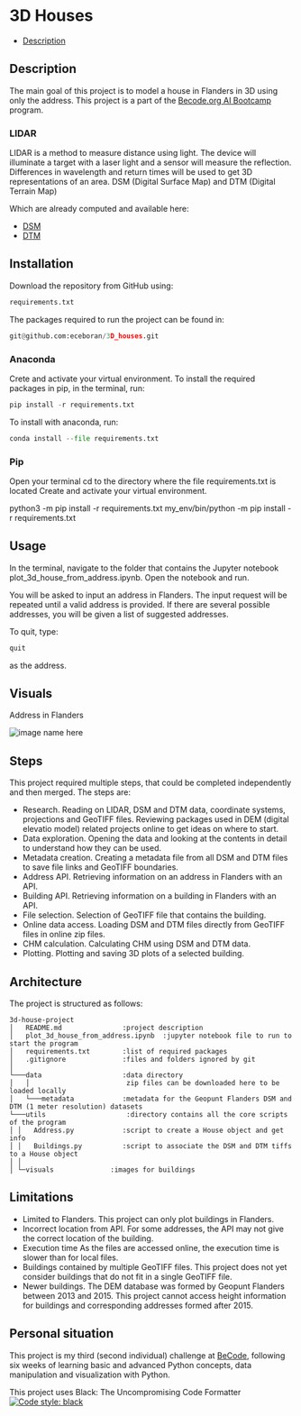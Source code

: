 # 3D Houses

- [Description](#Description)

## Description
The main goal of this project is to model a house in Flanders in 3D using only the address.
This project is a part of the [Becode.org AI Bootcamp](https://becode.org/learn/ai-bootcamp/) program.

### LIDAR

LIDAR is a method to measure distance using light. 
The device will illuminate a target with a laser light and a sensor will measure the reflection. 
Differences in wavelength and return times will be used to get 3D representations of an area.
DSM (Digital Surface Map) and DTM (Digital Terrain Map)

Which are already computed and available here:

- [DSM](http://www.geopunt.be/download?container=dhm-vlaanderen-ii-dsm-raster-1m&title=Digitaal%20Hoogtemodel%20Vlaanderen%20II,%20DSM,%20raster,%201m)
- [DTM](http://www.geopunt.be/download?container=dhm-vlaanderen-ii-dtm-raster-1m&title=Digitaal%20Hoogtemodel%20Vlaanderen%20II,%20DTM,%20raster,%201m)

## Installation
Download the repository from GitHub using:
```python
requirements.txt
```

The packages required to run the project can be found in:
```python
git@github.com:eceboran/3D_houses.git
```

### Anaconda
Crete and activate your virtual environment.
To install the required packages in pip, in the terminal, run:

```python
pip install -r requirements.txt
```
To install with anaconda, run:
```python
conda install --file requirements.txt 
```

### Pip
Open your terminal
cd to the directory where the file requirements.txt is located
Create and activate your virtual environment.
 
python3 -m pip install -r requirements.txt
my_env/bin/python -m pip install -r requirements.txt
 

## Usage
In the terminal, navigate to the folder that contains the Jupyter notebook plot_3d_house_from_address.ipynb. 
Open the notebook and run.

You will be asked to input an address in Flanders. The input request will be repeated until a valid address is provided.
If there are several possible addresses, you will be given a list of suggested addresses.

To quit, type:

```python
quit
```
as the address.

## Visuals

Address in Flanders

![image name here](visuals/example.png)


## Steps
This project required multiple steps, that could be completed independently and then merged.
The steps are:

- Research. Reading on LIDAR, DSM and DTM data, coordinate systems, projections and GeoTIFF files.
Reviewing packages used in DEM (digital elevatio model) related projects online to get ideas on where to start.
- Data exploration. Opening the data and looking at the contents in detail to understand how they can be used. 
- Metadata creation. Creating a metadata file from all DSM and DTM files to save file links and GeoTIFF boundaries.
- Address API. Retrieving information on an address in Flanders with an API.
- Building API. Retrieving information on a building in Flanders with an API.
- File selection. Selection of GeoTIFF file that contains the building.
- Online data access. Loading DSM and DTM files directly from GeoTIFF files in online zip files.
- CHM calculation. Calculating CHM using DSM and DTM data.
- Plotting. Plotting and saving 3D plots of a selected building.
  
## Architecture
The project is structured as follows:

```
3d-house-project
│   README.md               :project description
│   plot_3d_house_from_address.ipynb  :jupyter notebook file to run to start the program
│   requirements.txt        :list of required packages
│   .gitignore              :files and folders ignored by git
│
└───data                    :data directory
│   │						 zip files can be downloaded here to be loaded locally
│   └───metadata            :metadata for the Geopunt Flanders DSM and DTM (1 meter resolution) datasets
└───utils                    :directory contains all the core scripts of the program
│ │   Address.py            :script to create a House object and get info
│ │   Buildings.py          :script to associate the DSM and DTM tiffs to a House object
│ │
│ └─visuals              :images for buildings
```

## Limitations
- Limited to Flanders.
This project can only plot buildings in Flanders.
- Incorrect location from API.
For some addresses, the API may not give the correct location of the building.
- Execution time
As the files are accessed online, the execution time is slower than for local files.
- Buildings contained by multiple GeoTIFF files.
This project does not yet consider buildings that do not fit in a single GeoTIFF file.
- Newer buildings.
The DEM database was formed by Geopunt Flanders between 2013 and 2015.
This project cannot access height information for buildings and corresponding addresses formed after 2015. 


## Personal situation
This project is my third (second individual) challenge at [BeCode](https://becode.org/), 
following six weeks of learning basic and advanced Python concepts, data manipulation and visualization with Python.



This project uses Black: The Uncompromising Code Formatter
[![Code style: black](https://img.shields.io/badge/code%20style-black-000000.svg)](https://github.com/psf/black)
